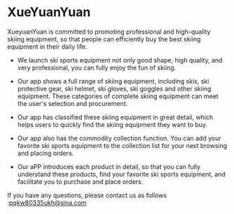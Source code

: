 # XueYuanYuan

XueyuanYuan is committed to promoting professional and high-quality skiing equipment, so that people can efficiently buy the best skiing equipment in their daily life.

- We launch ski sports equipment not only good shape, high quality, and very professional, you can fully enjoy the fun of skiing.

- Our app shows a full range of skiing equipment, including skis, ski protective gear, ski helmet, ski gloves, ski goggles and other skiing equipment. These categories of complete skiing equipment can meet the user's selection and procurement.

- Our app has classified these skiing equipment in great detail, which helps users to quickly find the skiing equipment they want to buy.

- Our app also has the commodity collection function. You can add your favorite ski sports equipment to the collection list for your next browsing and placing orders.

- Our aPP introduces each product in detail, so that you can fully understand these products, find your favorite ski sports equipment, and facilitate you to purchase and place orders.

If you have any questions, please contact us as follows :pqkw80335ukh@sina.com
